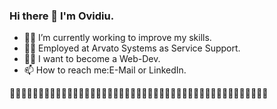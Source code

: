 ### Hi there 👋 I'm Ovidiu.

- 👩‍🔧 I’m currently working to improve my skills.
- 👨‍💻 Employed at Arvato Systems as Service Support.
- 🕵️‍♂️ I want to become a Web-Dev.
- 📫 How to reach me:E-Mail or LinkedIn.

🙋‍♂️🏃‍♂️🤙🙋‍♂️🏃‍♂️🤙🙋‍♂️🏃‍♂️🤙🙋‍♂️🏃‍♂️🤙🙋‍♂️🏃‍♂️🤙🙋‍♂️🏃‍♂️🤙🙋‍♂️🏃‍♂️🤙🙋‍♂️🏃‍♂️🤙🙋‍♂️🏃‍♂️🤙
